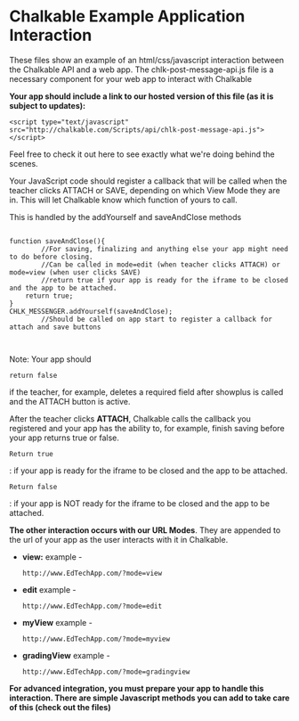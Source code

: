 <h1>Chalkable Example Application Interaction</h1>

<p>These files show an example of an html/css/javascript interaction between the Chalkable API and a web app. The chlk-post-message-api.js file is a necessary component for your web app to interact with Chalkable</p>

<p><b>Your app should include a link to our hosted version of this file (as it is subject to updates):</b></p>
<pre><code>&lt;script type="text/javascript" src="http://chalkable.com/Scripts/api/chlk-post-message-api.js"&gt;&lt;/script&gt;</code></pre>

<p>Feel free to check it out here to see exactly what we're doing behind the scenes. <p>

<p>Your JavaScript code should register a callback that will be called when the teacher clicks ATTACH or SAVE, depending on which View Mode they are in. This will let Chalkable know which function of yours to call.</p>

<p>This is handled by the addYourself and saveAndClose methods</p>
<pre><code>
function saveAndClose(){
        //For saving, finalizing and anything else your app might need to do before closing.
    	//Can be called in mode=edit (when teacher clicks ATTACH) or mode=view (when user clicks SAVE)
        //return true if your app is ready for the iframe to be closed and the app to be attached.
    return true;
}
CHLK_MESSENGER.addYourself(saveAndClose);
    	//Should be called on app start to register a callback for attach and save buttons
 
</code></pre>
<p>Note: Your app should <pre><code>return false</code></pre> if the teacher, for example, deletes a required field after showplus is called and the ATTACH button is active.</p>

<p>After the teacher clicks <strong>ATTACH</strong>, Chalkable calls the callback you registered and your app has the ability to, for example, finish saving before your app returns <span class="monaco">true</span> or <span class="monaco">false</span>. </li>
<p><pre><code>Return true</code></pre>: if your app is ready for the iframe to be closed and the app to be attached.</p>
<p><pre><code>Return false</code></pre>: if your app is NOT ready for the iframe to be closed and the app to be attached.</p>
          
<p><b>The other interaction occurs with our URL Modes</b>. They are appended to the url of your app as the user interacts with it in Chalkable.</p>
<ul>
<li><b>view:</b> example - <pre><code>http://www.EdTechApp.com/?mode=view</code></pre></li>
<li><b>edit</b> example - <pre><code>http://www.EdTechApp.com/?mode=edit</code></pre></li>
<li><b>myView</b> example - <pre><code>http://www.EdTechApp.com/?mode=myview</code></pre> </li>
<li><b>gradingView</b> example - <pre><code>http://www.EdTechApp.com/?mode=gradingview</code></pre></li>
</ul>

<b>For advanced integration, you must prepare your app to handle this interaction. There are simple Javascript methods you can add to take care of this (check out the files)</b>